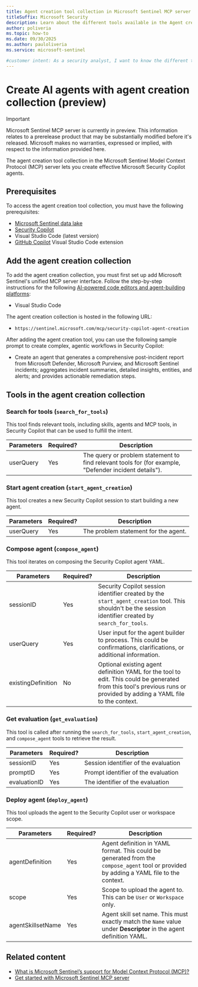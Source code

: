 ```yaml
---
title: Agent creation tool collection in Microsoft Sentinel MCP server
titleSuffix: Microsoft Security  
description: Learn about the different tools available in the Agent creation collection in Microsoft Sentinel 
author: poliveria
ms.topic: how-to
ms.date: 09/30/2025
ms.author: pauloliveria
ms.service: microsoft-sentinel

#customer intent: As a security analyst, I want to know the different tools available to create AI agents
---
```


# Create AI agents with agent creation collection (preview)

> [!IMPORTANT]
> Microsoft Sentinel MCP server is currently in preview.
> This information relates to a prerelease product that may be substantially modified before it's released. Microsoft makes no warranties, expressed or implied, with respect to the information provided here.

The agent creation tool collection in the Microsoft Sentinel Model Context Protocol (MCP) server lets you create effective Microsoft Security Copilot agents. 

## Prerequisites

To access the agent creation tool collection, you must have the following prerequisites:
- [Microsoft Sentinel data lake](sentinel-lake-onboarding.md)
- [Security Copilot](/copilot/security/microsoft-security-copilot)
- Visual Studio Code (latest version)
- [GitHub Copilot](https://marketplace.visualstudio.com/items?itemName=GitHub.copilot) Visual Studio Code extension

## Add the agent creation collection

To add the agent creation collection, you must first set up add Microsoft Sentinel's unified MCP server interface. Follow the step-by-step instructions for the following [AI-powered code editors and agent-building platforms](sentinel-mcp-get-started.md#add-microsoft-sentinels-collection-of-mcp-tools):
- Visual Studio Code

The agent creation collection is hosted in the following URL:
- `https://sentinel.microsoft.com/mcp/security-copilot-agent-creation`

After adding the agent creation tool, you can use the following sample prompt to create complex, agentic workflows in Security Copilot:

- Create an agent that generates a comprehensive post-incident report from Microsoft Defender, Microsoft Purview, and Microsoft Sentinel incidents; aggregates incident summaries, detailed insights, entities, and alerts; and provides actionable remediation steps.

## Tools in the agent creation collection

### Search for tools (`search_for_tools`)
This tool finds relevant tools, including skills, agents and MCP tools, in Security Copilot that can be used to fulfill the intent.

| Parameters | Required? | Description | 
|----------|----------|----------|
| userQuery| Yes |The query or problem statement to find relevant tools for (for example, "Defender incident details"). |

### Start agent creation (`start_agent_creation`)
This tool creates a new Security Copilot session to start building a new agent.

| Parameters | Required? | Description | 
|----------|----------|----------|
| userQuery| Yes |The problem statement for the agent. |

 
### Compose agent (`compose_agent`)
This tool iterates on composing the Security Copilot agent YAML.

| Parameters | Required? | Description | 
|----------|----------|----------|
| sessionID| Yes |Security Copilot session identifier created by the `start_agent_creation` tool. This shouldn't be the session identifier created by `search_for_tools`. |
| userQuery| Yes |User input for the agent builder to process. This could be confirmations, clarifications, or additional information. |
| existingDefinition| No |Optional existing agent definition YAML for the tool to edit. This could be generated from this tool's previous runs or provided by adding a YAML file to the context. |

### Get evaluation (`get_evaluation`)
This tool is called after running the `search_for_tools`, `start_agent_creation`, and `compose_agent` tools to retrieve the result.

| Parameters | Required? | Description | 
|----------|----------|----------|
| sessionID| Yes |Session identifier of the evaluation |
| promptID| Yes |Prompt identifier of the evaluation |
| evaluationID| Yes |The identifier of the evaluation |

### Deploy agent (`deploy_agent`)
This tool uploads the agent to the Security Copilot user or workspace scope.

| Parameters | Required? | Description | 
|----------|----------|----------|
| agentDefinition| Yes |Agent definition in YAML format. This could be generated from the `compose_agent` tool or provided by adding a YAML file to the context. |
| scope| Yes |Scope to upload the agent to. This can be `User` or `Workspace` only. |
| agentSkillsetName| Yes |Agent skill set name. This must exactly match the `Name` value under **Descriptor** in the agent definition YAML. |

## Related content
- [What is Microsoft Sentinel’s support for Model Context Protocol (MCP)?](sentinel-mcp-overview.md) 
- [Get started with Microsoft Sentinel MCP server](sentinel-mcp-get-started.md)